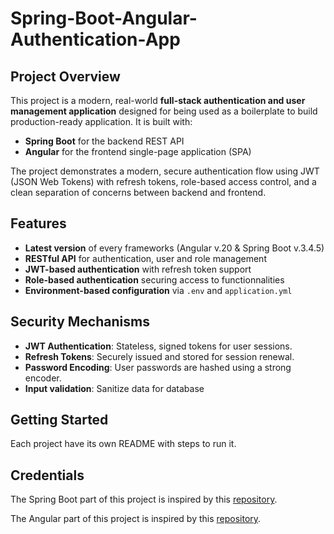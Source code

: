 # Spring-Boot-Angular-Authentication-App

## Project Overview

This project is a modern, real-world **full-stack authentication and user management application** designed for being used as a boilerplate to build production-ready application. It is built with:

- **Spring Boot** for the backend REST API
- **Angular** for the frontend single-page application (SPA)

The project demonstrates a modern, secure authentication flow using JWT (JSON Web Tokens) with refresh tokens, role-based access control, and a clean separation of concerns between backend and frontend.


## Features

- **Latest version** of every frameworks (Angular v.20 & Spring Boot v.3.4.5)
- **RESTful API** for authentication, user and role management
- **JWT-based authentication** with refresh token support
- **Role-based authentication** securing access to functionnalities
- **Environment-based configuration** via `.env` and `application.yml`


## Security Mechanisms

- **JWT Authentication**: Stateless, signed tokens for user sessions.
- **Refresh Tokens**: Securely issued and stored for session renewal.
- **Password Encoding**: User passwords are hashed using a strong encoder.
- **Input validation**: Sanitize data for database


## Getting Started

Each project have its own README with steps to run it.


## Credentials

The Spring Boot part of this project is inspired by this [repository](https://github.com/rimmelasghar/SpringBoot-boilerPlate/tree/main).

The Angular part of this project is inspired by this [repository](https://github.com/Ismaestro/angular-example-app/tree/master?tab=readme-ov-file).